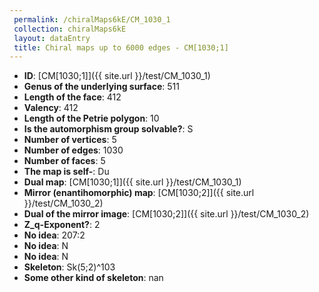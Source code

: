 ```yaml
--- 
 permalink: /chiralMaps6kE/CM_1030_1 
 collection: chiralMaps6kE
 layout: dataEntry
 title: Chiral maps up to 6000 edges - CM[1030;1]
---
```


- **ID**: [CM[1030;1]]({{ site.url }}/test/CM_1030_1)
- **Genus of the underlying surface**: 511
- **Length of the face**: 412
- **Valency**: 412
- **Length of the Petrie polygon**: 10
- **Is the automorphism group solvable?**: S
- **Number of vertices**: 5
- **Number of edges**: 1030
- **Number of faces**: 5
- **The map is self-**: Du
- **Dual map**: [CM[1030;1]]({{ site.url }}/test/CM_1030_1)
- **Mirror (enantihomorphic) map**: [CM[1030;2]]({{ site.url }}/test/CM_1030_2)
- **Dual of the mirror image**: [CM[1030;2]]({{ site.url }}/test/CM_1030_2)
- **Z_q-Exponent?**: 2
- **No idea**:  207:2
- **No idea**: N
- **No idea**: N
- **Skeleton**: Sk(5;2)^103
- **Some other kind of skeleton**: nan
